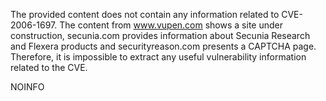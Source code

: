 The provided content does not contain any information related to CVE-2006-1697. The content from www.vupen.com shows a site under construction, secunia.com provides information about Secunia Research and Flexera products and securityreason.com presents a CAPTCHA page. Therefore, it is impossible to extract any useful vulnerability information related to the CVE.

NOINFO